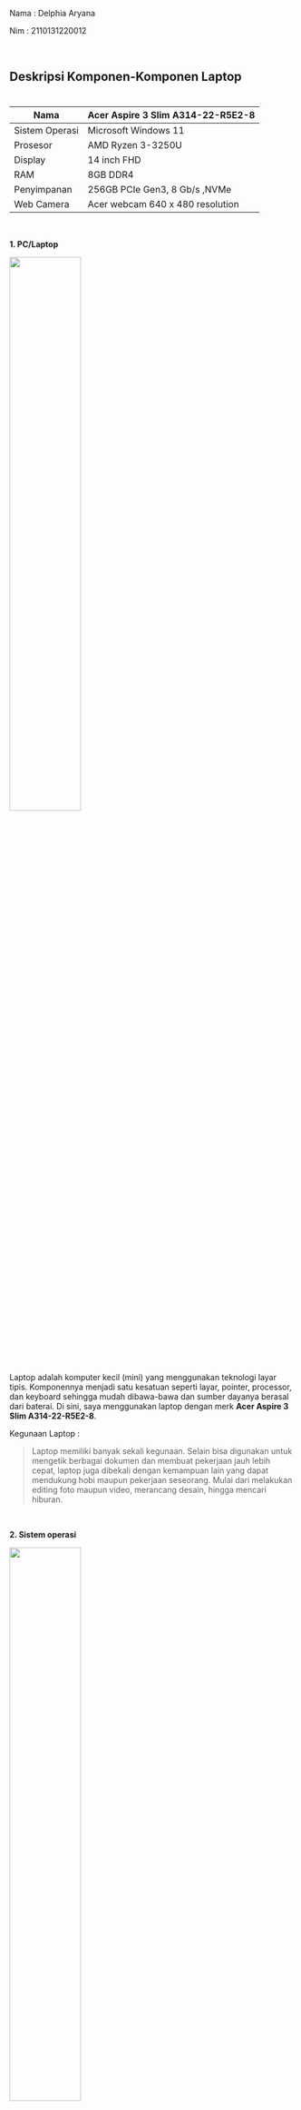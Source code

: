 Nama : Delphia Aryana 

Nim : 2110131220012

<br>

## __Deskripsi Komponen-Komponen Laptop__
#

Nama | Acer Aspire 3 Slim A314-22-R5E2-8
---- | -------------------------------
Sistem Operasi | Microsoft Windows 11
Prosesor | AMD Ryzen 3-3250U
Display | 14 inch FHD
RAM | 8GB DDR4
Penyimpanan |  256GB PCIe Gen3, 8 Gb/s ,NVMe
Web Camera | Acer webcam 640 x 480 resolution

<br>

__1. PC/Laptop__

<img src="https://www.gadgetsquad.id/wp-content/uploads/2020/12/IMG_1864-1-1024x576.jpg" style="width: 50%">

 Laptop adalah komputer kecil (mini) yang menggunakan teknologi layar tipis. Komponennya menjadi satu kesatuan seperti layar, pointer, processor, dan keyboard sehingga mudah dibawa-bawa dan sumber dayanya berasal dari baterai. Di sini, saya menggunakan laptop dengan merk __Acer Aspire 3 Slim A314-22-R5E2-8__.

Kegunaan Laptop :
> Laptop memiliki banyak sekali kegunaan. Selain bisa digunakan untuk mengetik berbagai dokumen dan membuat pekerjaan jauh lebih cepat, laptop juga dibekali dengan kemampuan lain yang dapat mendukung hobi maupun pekerjaan seseorang. Mulai dari melakukan editing foto maupun video, merancang desain, hingga mencari hiburan. 

<br>

__2. Sistem operasi__

<img src="https://2.bp.blogspot.com/-GT-maoqUTcw/WwWe4g_G-0I/AAAAAAAAE4Q/cQuVZR9ryv09TsRFBxBOou7fmpmq_p5nACLcBGAs/s1600/contoh-sistem-operasi-desktop-dan-mobile.png" style="width: 50%">

 Untuk mengelola memori dan proses yang berjalan di dalam sebuah komputer, diperlukan sistem operasi. Tanpa sistem operasi, komputer tidak bisa digunakan sama sekali. Apapun jenis sistem operasi di laptop atau PC, semuanya sama-sama berfungsi mengatur kerja perangkat lunak dan perangkat keras.

Macam-macam sistem operasi komputer :
- Windows
- MacOS
- Linux
- MS DOS
- UNIX
- Chromium OS
- dll

Laptop saya menggunakan __sistem operasi Windows 11__. Windows merupakan sistem operasi yang dikembangkan oleh Microsoft, di mana Microsoft sendiri didirikan oleh Bill Gates dan Paul Allen. Sistem operasi ini menyediakan beragam fitur serta kebutuhan yang sangat menarik untuk calon penggunanya.

Berikut adalah spesifikasi minimum Windows 11 berdasarkan rekomendasi dari Microsoft.
1. __Prosesor__: 1 Ghz atau lebih cepat
2. __RAM__: 4GB atau lebih besar
3. __Hard disk__: 64 GB atau perangkat penyimpanan lebih besar
4. __Firmware Sistem__: UEFI (for Unified Extensible Firmware Interface, a modern version of the PC ANALOG) and Secure Boot capable.
5. __TPM__: Trusted Platform Module (TPM) versi 2.0. 
6. __Kartu Grafis__: Kompatibel dengan DirectX 12 atau yang lebih baru dengan driver WDDM 2.0
7. __Tampilan__: Tampilan Definisi tinggi (720p) yang lebih besar dari 9" secara diagonal, 8 bit per saluran warna.
8. __Konektivitas Internet dan Akun Microsoft__: Windows 11 edisi Home memerlukan konektivitas internet dan Akun Microsoft untuk menyelesaikan penyiapan perangkat pada penggunaan pertama.
9. __Windows Baru__ untuk Pemutakhiran: Perangkat Anda harus menjalankan versi Windows 10 2004 atau yang lebih baru

Fungsi Sistem Operasi :
> Sistem operasi membuat kamu bisa berinteraksi dengan aplikasi dan fitur komputer tanpa harus mengetahui bahasa pemrogaman komputer. Tampilan sistem operasi dirancang untuk memudahkan pengguna komputer untuk mengakses fitur dan aplikasi melalui tampilan grafis visual. 

<br>

__3. Prosesor__

<img src="https://laptopnesia.com/wp-content/uploads/2018/10/Fungsi-Processor-3.jpg" style="width:50%">

Prosesor merupakan sebuah IC yang mengontrol semua jalannya sistem komputer. Prosesor bertugas sebagai otak komputer yang mempunyai fungsi untuk menjalankan perintah atau melakukan perhitungan yang diperintahkan oleh pengguna komputer itu sendiri.

> Prosesor laptop yang saya gunakan yaitu __AMD Ryzen 3-3250U__ yang beroperasi dengan 2 dan thread CPU 4 Ini berjalan di 3.50 GHz base 2.60 GHz semua inti sementara TDP disetel di 15 W. Prosesor dipasang ke soket CPU FP5 Versi ini menyertakan 4.00 MB cache L3 pada satu chip, mendukung saluran memori 2 RAM dan fitur 3.0 PCIe Gen 8 lanes}. 

Fungsi prosesor :
- Memastikan komputer bekerja dengan baik
- Menjalankan proses informasi pada komputer
- Memberikan perintah kepada tiap komponen komputer
- Menjaga performa komputer
- Menunjang kegiatan spesifik komputer
- Mengolah perhitungan algoritma
- Menjaga stabilitas komponen komputer
- Mendukung kebutuhan spesifik komputer

<br>

__4. Perangkat Lunak _(Software)___

![](https://1.bp.blogspot.com/-0-HjI-tVaq8/XxAK7Lz_-UI/AAAAAAAACfg/_pZfdibSa68Wh3hFs9NsBHDg_8k04L9UgCLcBGAsYHQ/s420/Software.jpg)

_Software_ atau perangkat lunak adalah data yang diformat dan disimpan secara digital dengan fungsi tertentu. _Software_  tidak mempunyai wujud fisik, namun fungsinya sangat penting sebagai penggerak perangkat keras. Software memerlukan bahasa pemrograman yang ditulis oleh seorang pemrogram yang ahli akan bidang tersebut. Selanjutnya, _software_ tersebut dikompilasikan memakai aplikasi kompiler agar dapat menjadi kode yang bisa dikenali oleh mesin _hardware_ (perangkat keras).

Berikut merupakan fungsi dari _software_.
- Sebagai dasar kebutuhan komputer agar dapat dioperasikan dengan baik.
- Mengatur _hardware_ yang ada pada komputer.
- Sebagai penghubung antara beberapa _software_ yang lain dengan hardware komputer.
- Sebagai penerjemah perintah pada _software_ lain yang ada dalam bahasa mesin.
- Mengindentifikasi sebuah program di dalam komputer.

<br>

__5. Perangkat Keras _(Hardware)___

![](https://ujiansma.com/wp-content/uploads/2015/09/hardware.jpg)

_Hardware_ atau perangkat keras adalah semua jenis komponen yang ada pada komputer atau laptop yang mana bagian fisiknya dapat terlihat secara kasat mata dan dapat dirasakan secara langsung. Jadi, _hardware_ adalah peralatan fisik komputer yang berguna untuk melakukan proses input, proses, dan output.

Macam-macam _hardware_ yang ada pada laptop saya yaitu :
- _Keyboard_ (Untuk mengetik dan bermain game)
- _Touchpad_ (Bantalan sentuh yang memiliki fungsi sama seperti mouse)
- Kipas (Membantu mendinginkan laptop yang panas)
- _Motherboard_ (Papan induk yang menjadi pusat pengendali dan pengatur kerja semua komponen, yaitu HDD, RAM, dan VGA Card)
- Prosesor (mengintegrasikan seluruh komponen hardware agar dapat bekerja sesuai fungsi masing-masing dan saling terhubung)
- dan lain-lain

Fungsi _hardware_ :
1. Menerima input
2. Memberi output
3. Menyimpan informasi dan data
4. Mengolah informasi dan data

<br>

__6. Penyimpanan__

<img src="https://i0.wp.com/adammuiz.com/wp-content/uploads/2021/11/Kategori-Perangkat-Penyimpanan.jpg?resize=696%2C380&ssl=1" style="width:50%">


Penyimpanan digunakan untuk menyimpan data dari pengguna. Penyimpanan merupakan media yang digunakan untuk menyimpan berbagai macam data digital yang tersedia pada perangkat komputer dengan waktu tertentu sehingga dapat dibaca dan dibuka kembali untuk diproses ulang pada perangkat.

> Laptop yang saya gunakan memiliki __memori sebesar 8GB RAM dan kapasitas penyimpanan yang besar yaitu 256GB__. Laptop ini cocok untuk menyimpan file-file seperti film, lagu, game, dll. Dengan kapasitas 256GB kita dapat menyimpan banyak file bahkan tanpa perlu lagi membeli harddisk eksternal.

### Jenis-Jenis Penyimpanan :

1. __Penyimpanan Primer _(Primary Storage)___

_Primary storage_ adalah sebuah media penyimpanan yang berfungsi untuk menyimpan data. _Primary storage_ di sebut juga dengan memori internal. _Primary storage_ biasanya memiliki kecepatan aksen yang lebih cepat dari pada _secondary storage_. Selain itu, _primary storage_ hanya memiliki kapasitas yang terbatas dan cenderung lebih kecil dari pada secondary Storage. _Primary storage_ digunakan oleh CPU atau _processor_ untuk mengimbanginya dalam mengolah data karena kecepatan dari cpu itu tidak bisa di layani oleh perangkat penyimpanan seperti _secondary Storage,_ sehingga membutuhkan perangkat penyimpanan digital yang mampu melayani proses dari cpu.

Contoh dari _primary storage_ :
- RAM _(Random Access Memory)_
- ROM _(Read Only Memory)_

<br>

2. __Penyimpanan Sekunder _(Secondary Storage)___

_Secondary Storage_ adalah sebuah media penyimpanan data secara permanen yang di simpan untuk melayani pemrosesan data yang di lakukan oleh CPU. _Secondary storage (Non Volatile)_ ini sama sekali tidak bergantung pada listrik seperti _primary_. Ketika listrik padam maka data yang terisimpan di dalam _secondary storage_ akan tetap ada dan dapat kita akses ketika listrik menyala. Berbeda dengan _primary (Volatile)_ yang ketika listrik pada maka data yang tersimpan di dalamnya akan terhapus.

Contoh dari _secondary storage_ :
- Hard disk
- Disket
- CD/DVD

<br>

## __Sejarah Perkembangan Komputer__
#

Sejarah komputer berawal dari 5000 tahun yang lalu ketika ditemukannya alat hitung pertama.  Alat ini disebut abakus atau sempoa. Alat hitung ini ditemukan pertama kali dalam sejarah Babilonia kuno namun ada juga yang memperkirakan dari negeri Cina atau berasal dari negara Mesir, berbentuk belahan papan diatasnya ditaburi pasir sehingga orang bisa menulis atau menghitung. Oleh karena itu maka  alat ini disebut abakus, asal kata dari bahasa Yunani ABACOS, artinya menghapus debu. Oleh bangsa Cina mengembangkan abakus ini menjadi 2 bagian. Pada terali atas dimasukkan 2 bijian dan 5 bijian pada terali bawah. bentuk inilah yang populer hingga saat ini untuk melakukan perhitungan aritmatika. 

Selain itu, ada sumber yang mengatakan bahwa sejarah komputer bermula sejak ditemukannya alat mekanik dan elektronik untuk proses olah data telah dilakukan seiring ditemukannya alat-alat mekanika dan elektronika (mechanical and electronic) untuk membantu dalam perhitungan yang cepat. Dari awal dimulainya sejarah perkembangan Komputer hingga pengembangan perangkat modern seperti yang kita temui saat ini adalah suatu evolusi dari penemuan alat  mekanik dan elektronik.

Alat pengolah data dari sejak jaman purba sampai saat ini bisa kita golongkan ke dalam 4 golongan besar.

1.	Tahap Manual

Tahap ini ditandai dengan mulai dikembangkannya sistem penghitungan yang dilakukan manusia. Dari semula yang hanya menggunakan sistem sepuluh jari tangan, kemudian berkembang dengan sistem perhitungan menggunakan tanah liat. Tahun 9000 2500 SM, secara bertahap manusia mulai menemukan sistem perhitungan jam, perhitungan kalender, rumus-rumus dan fungsi fungsi untuk menghitung suatu nilai.

Pada perkembangan berikutnya, sebagai titik tolak pencatatan modern Moors dari spanyol pada tahun 1150 M mempromosikan kertas di daratan Eropa sebagai alat pencatatan. Kemudian diikuti dengan penemuan alat cetak pada tahun 1455 oleh Johann Gutenberg dari Mainz, Jerman yang waktu itu digunakan untuk menerbitkan salinan-salinan injil. Di Eropa, alat tersebut sangat populer hingga akhirnya memunculkan ide untuk pembuatan printer. Teknik-teknik pencatatan secara manual ini terus berkembang seiring dengan penemuan-penemuan baru seperti audit catatan (di Yunani) dan sistem perbankan (di Roma).

Sampai kini, sistem pencatatan secara manual masih sering dipakai pada instansi atau perusahaan-perusahaan kecil yang tidak terlalu kompleks transaksinya. Meskipun memiliki kelemahan yaitu kurang akurat dan sering terlambat, tetapi paling tidak dengan sistem ini akan menghasilkan informasi yang bisa terbaca oleh pemakainya. Kelebihan dari sistem manual adalah sistem ini mudah beradaptasi bila terjadi perubahan kondisi disamping tidak memerlukan biaya yang cukup tinggi untuk implementasinya.

<br>

2.	Tahap Mekanikal

Pada tahap ini, manusia mulai menggunakan mesin manual sebagai alat bantu pemrosesan data. Diawali dengan ditemukannya Pascal's Machine Arithmetique atau juga dikenal dengan nama The Pascaline oleh seorang ahli matematika dan filsafat dari Perancis yang bernama Blaise Pascal (1623-1662). Dilanjutkan pada tahun 1777, Charles Mahon menciptakan mesin logika yang pertama yang diberi nama Logic Demonstrator yang mampu memecahkan problema numerik bentuk logika dan probabilitas. 

Selanjutnya pada tahun 1833, juga ditemukan suatu konsep pemrosesan data yang menjadi dasar kerja dan prototipe dari komputer-komputer sekarang yang dikenal dengan mesin Babbage's Analytical Engine. Mesin Babage dikembangkan oleh Charles Babbage seorang professor matematika dari Universi tas Cambridge Inggris.

Pada perkembangan berikutnya pada tahun 1854, Teori Aljabar Booelan ditemukan oleh George S. Boole seorang ahli logika dari Inggris. Teori tersebut pada akhirnya mendasari cara kerja sirkuit di komputer.

Sistem pencatatan secara mekanikal terus berkembang dan dengan bantuan mesin, pemrosesan data akan lebih cepat dan tepat. Tetapi kelemahannya adalah kurang fleksibelnya sebuah mesin mengingat tingkat kesulitan yang cukup tinggi untuk menerapkan perubahan-perubahan dalam prosedurnya. Disamping itu diperlukannya volume pemrosesan yang lebih tinggi dan lebih sulit dalam melakukan perbaikan data yang sudah terlanjur diproses.

<br>

3.	Tahap Mekanik-Elektronik

Tahap mekanik-elektronik, diawali dengan penemuan mesin tabulasi kartu plong pada tahun 1890 sebagai mesin pertama yang bergerak secara mekanik-elektronik dan lebih otomatis. Mesin itu ditemukan oleh Dr. Herman Holerith yang bekerja sama dengan Biro Sensus Amerika Serika untuk mempercepat pengolahan data sensus.

Pemrosesan kartu plong tersebut sebenarnya didasarkan pada gagasan yang sangat sederhana. Diawali dengan pencatatan data input dengan kode berbentuk lubang-lubang pada kartu. Sukses denga mesin tersebut, Dr. Holerith mendirikan sebuah perusahaan dengan nama Tabulating Machine Company pada tahun 1896 yang merupakan cikal bakal perusahaan IBM (International Business Machine).

<br>

4.	Tahap Elektronik

Tahap ini ditandai dengan penemuan komputer digital elektronik yang pertama pada tahun 1942. Komputer tersebut merupakan komputer pertama yang menggunakan tabung hampa udara dan dikenal dengan nama komputer ABC (Atanasoff-Berry Computer). Penemunya adalah Profesor John V. Atanasoff bersama asistennya Clifford Berry di IOWA State College.

Kemudian pada tahun 1944, Profesor Howard Aiken dari Harvard University dengan dibantu para ahli teknik dari IBM menemukan suatu mesin hitung otomatis yang diberi nama MARK I. Mesin ini berukuran raksasa dengan tinggi sekitar 8 feet dan panjang sekitar 55 feet. Berisi 760.000 sparepart dan kira-kira 5000 mil kabel. Meskipun sudah elektonis, MARK I tidak digolongkan sebagai komputer generasi pertama karena program yang terdapat pada komputer tersebut tidak dapat tersimpan di dalam memori.

<br>

### __Evolusi Komputer__
#

- __Komputer Generasi Pertama (1945-1959)__

<img src="https://1.bp.blogspot.com/-Tv4sKQHvHKs/Xi22lvowECI/AAAAAAAADJk/Hsys6PRSjKc8CN2BqXTDIntGuZPz-GakwCLcBGAsYHQ/s1600/Komputer-Generasi-Pertama.jpg" style="width:50%">

Komputer yang digolongkan sebagai generasi pertama adalah komputer elektronik yang menggunakan konsep stored program yaitu bahwa setiap operasi komputer dikontrol oleh program yang disimpan didalam memori. Komputer jenis ini pertama kali dibangun oleh Dr. John W Mauchly dan J Presper Eckert Jr beserta dengan tim-nya di Universitas Pensilvania. Tabung vackum mulai dipergunakan pada mesin itu untuk menggantikan fungsi dari relay-relay. Komputer yang diberi nama ENIAC _(Electronic Numerical Integrator and Calculator)_ tersebut bisa melakukan 300 perkalian per detik serta bisa melak sanakannya 300 kali lebih cepat daripada alat lain pada masa itu.

Kemudian pada tahun 1946 John Von Neuman seorang ahli matematika dan anggota Institute of Advance Study di Princention New Jersey yang bekerja sama dengan H.H. Goldstine dan A.W. Binks telah mengajukan suatu makalah yang menyarankan bahwa dalam pembuatan komputer sebaiknya menggunakan angka binary. Sistem angka binary disajikan hanya dengan dua digit yaitu "0" dan "1". Konsep tersebut pada akhirnya menjadi tonggak sejarah dalam terciptanya komputer digital yang akhirnya membawa Neumann pada julukan _"Pro moter of the stored program (software) concept"_. 

Komputer generasi pertama menggunakan tabung vakum untuk sirkuit dan drum magnetik untuk penyimpanan memori. Tabung vakum digunakan untuk memeperkuat sinyal dengan mengendalikan gerakan elektron di ruang evakuasi. Komputer generasi pertama sangatlah sulit untuk dioperasikan dan berbiaya sangat mahal. UNIVAC dan ENIAC adalah contoh komputer generasi pertama yang digunakan badan sensus Amerika Serikat.

Pada perkembangan berikutnya, komputer generasi pertamapun bermunculan dari berbagai perusahaan pengembang komputer seperti MARK II, MARK III, IBM 702, CRC, UNIVAC II, IBM 705, Datamatic 1000 yang dibuat oleh Honey Well Corp dan lain sebagainya.

<br>

- __Komputer Generasi Kedua (1959-1963)__

<img src="https://1.bp.blogspot.com/-k_mrNk32e24/Xi23AEDlujI/AAAAAAAADJw/v-341B2AKo4M_FdP6oXVGohw8p9qzx90wCLcBGAsYHQ/s1600/Komputer-Generasi-Kedua.jpg" style="width:50%">

Komputer generasi kedua mempunyai ciri-ciri telah digunakannya transistor sebagai sirkuit dan dioda untuk menggantikan tabung vakum yang usianya lebih pendek, pembuatan program dengan bahasa tingkat tinggi, kapasitas memori utama yang cukup besar dan mempunyai kemampuan proses _real-time_ dan _time sharing_. Disamping itu program komputer dapat dibuat dengan menggunakan bahasa pemrograman tingkat tinggi seperti AL GOL, FORTRAN, COBOL. Secara phisik, ukuran komputernya juga lebih kecil jika dibanding dengan generasi sebelumnya.

Teknologi tabung vakum mulai tergantikan dengan transistor. Penggunaan transistor pada komputer mulai digunakan di akhir 1950-an. Keunggulan transistor adalah bentuknya yang lebih kecil. Dengan bentuk minimalis dari transistor, komputer menjadi lebih kecil dan hemat energi. Di generasi kedua ini, bahasa pemograman mulai diperkenalkan, seperti contohnya COBOL dan Fortran. Teknologi penyimpanan memori juga berubah dari drum magnetik menjadi teknologi magnetik.

Beberapa jenis komputer yang masuk kategori generasi kedua ini antara lain adalah Komputer PDP 1, Komputer PDP 8, yang juga diproduksi oleh DEC pada tahun 1963, Komputer IBM7070, IBM 1400, IBM 1600 yang diproduksi oleh perusahaan komputer International Bussines Machine, UNIVAC III, UNIVAC-SS80, UNIVAC 1107 yang diproduksi oleh Sperry Rand-Univac, NRC 300 yang diproduksi untuk menangani sistem penjualan oleh _National cash Register_ dan lain-lain.

<br>

- __Komputer Generasi Ketiga (1963-1965)__

<img src="https://1.bp.blogspot.com/-JOjr5_9Mmj0/Xi23enzdnPI/AAAAAAAADJ4/sL3bOBnCew0a5HMOVYRQDelqnhIdQMCmQCLcBGAsYHQ/s1600/Komputer-Generasi-Ketiga.jpg" style="width:50%">

Komputer Generasi ketiga ditandai dengan munculnya sirkuit sirkuit mini, yang berbentuk hybrid integrated circuit. Pada sirkuit mini tersebut, transistor dan diode yang terpisah diletakkan dalam satu tempat. Beberapa ciri yang lain dari generasi ini adalah adanya integrasi antara perangkat keras dan perangkat lunak dan berorientasi ke komunikasi data dan penanganan lebih dari satu operasi secara serempak.
Pengembangan sirkuit terpadu adalah ciri khas dari generasi ketiga komputer. Bentuk transistor semakin diperkecil dan ditempatkan di chip silikon, yang dinamakan semikonduktor. Teknologi ini semakin mempercepat kinerja komputer. Selama periode ini, mouse dan keyboard mulai diperkenalkan, generasi ketiga juga sudah dilengkapi dengan sistem operasi. Karakteristik generasi ketiga mulai terlihat jelas ketika pada tahun 1964 IBM menciptakan sebuah komputer baru menggunakan IC yang disebut dengan IBM S/360. 

<br>

- __Komputer Generasi Keempat (1970-1980)__

<img src="https://1.bp.blogspot.com/-uDwtU_TGzc8/Xi24WQgddgI/AAAAAAAADKA/93MVESCPe-gx1H-oTAoOFe4xLrvA_pHhQCLcBGAsYHQ/s1600/pc-desktop.jpg" style="width:50%">

Komputer generasi keempat, dimulai sejak tahun 1970 dengan digunakannya LSI _(Large Scale Integration)_. LSI merupakan pemadatan beribu-ribu IC _(Integrated Circuit)_ yang dijadikan satu dalam sebuah chip yaitu sebuah lempengan persegi empat yang memuat rangkaian-rangkaian terpadu didalamnya. Disamping itu, komputer generasi ini juga ditandai dengan mulai digunakannya mikroprosesor dan memori internal yang menggunakan semikonduktor yang berbentuk chip juga. 

Di periode ini prosesor mikro mulai diperkenalkan, saat ribuan sirkuit terpadu dimasukan ke dalam sebuah silikon chip yang kecil. Prosesor pertama Intel, 404 chip mulai menjadi otak utama di sebuah komputer. saat periode inilah istilah _Personal Computer_ (PC) mulai digunakan. Dengan teknologi yang lebih maju, generasi keempat menjadi tonggak awal pembangunan internet.

Komputer generasi keempat yang pertama adalah komputer yang diproduksi IBM Corporation dan diberi nama IBM 370. Kemudian pada masa itu juga mulai berkembang adanya jaringan komputer dengan konsep LAN _(Local Area Network)_ yang dikenalkan pertama kali oleh Datapoint Corporation.

<br>

- __Komputer Generasi Kelima (1980 - masa sekarang)__

<img src="https://i0.wp.com/id-velopedia.velo.com/wp-content/uploads/2021/02/rsz_pexels-designecologist-1779487.jpg?fit=1280%2C850&ssl=1" style="width:50%">

Komputer generasi kelima merupakan komputer-komputer yang menggunakan ULSI sebagai mikroprosesornya. Komputer generasi ini dilahirkan pada tahun 1980, dan kehidupannya berlangsung hingga kini. Di samping itu, komputer ini juga memanfaatkan _parallel processing_ dan _Artificial Intelligence_ secara penuh.
Apa itu _parallel processing?_ _Parallel processing_ atau pemrosesan secara paralel adalah kemampuan komputer dalam menyelesaikan banyak pekerjaan dalam waktu yang sesingkat mungkin. Hal ini disebabkan dari sejumlah mikroprosesor yang terpasang dalam internal komputer mampu bekerja secara bersama-sama dan paralel.
Sedangkan _Artificial Intelligence_ atau Kecerdasan Buatan merupakan salah satu komponen komputer yang mampu memudahkan berbagai pekerjaan komputer secara otomatis. Di mana proses memudahkan pekerjaan ini didapat dari pengalaman mesin dalam mengolah beragam input data sebelumnya menjadi segala sesuatu yang dapat membantu aktivitas manusia. Contohnya adalah penyesuaian informasi yang Anda inginkan di mesin pencarian Google.

Kembali lagi ke komputer generasi ke 5. Dari segi bentuk, komputer generasi ini menyerupai komputer generasi keempat, keduanya sama-sama memiliki perangkat komputer seperti layar laptop, CPU _(Central Processing Unit)_, _keyboard_, dan _mouse_. Hanya saja, komputer generasi ke 5 memiliki bentuk fisik yang lebih kecil dengan bobot yang lebih ringan ketimbang komputer generasi keempat. Belum lagi membahas soal kecanggihan. Komputer generasi kelima tentu lebih canggih ketimbang komputer generasi keempat, sebagai wujud dari tuntutan zaman terhadap perkembangan generasi komputer. Teknologi komputerpun terus berkembang. Perkembangan komputer dirancang sedemikian baik dari sisi perangkat keras maupun perangkat lunak.
